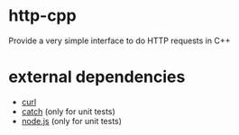 http-cpp
========
Provide a very simple interface to do HTTP requests in C++


external dependencies
=====================
- [curl](http://curl.haxx.se/)
- [catch](https://github.com/philsquared/Catch) (only for unit tests)
- [node.js](http://nodejs.org/) (only for unit tests)
